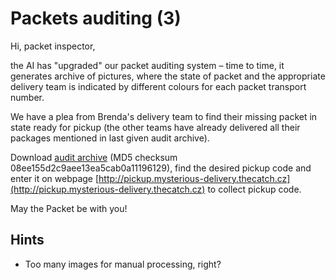 # Packets auditing (3)

Hi, packet inspector,

the AI has "upgraded" our packet auditing system – time to time, it generates archive of pictures, where the state of packet and the appropriate delivery team is indicated by different colours for each packet transport number.

We have a plea from Brenda's delivery team to find their missing packet in state ready for pickup (the other teams have already delivered all their packages mentioned in last given audit archive).

Download [audit archive](https://owncloud.cesnet.cz/index.php/s/BGSbaBDCsuWdAYO) (MD5 checksum 08ee155d2c9aee13ea5cab0a11196129), find the desired pickup code and enter it on webpage [http://pickup.mysterious-delivery.thecatch.cz](http://pickup.mysterious-delivery.thecatch.cz) to collect pickup code.

May the Packet be with you!

## Hints

- Too many images for manual processing, right?
